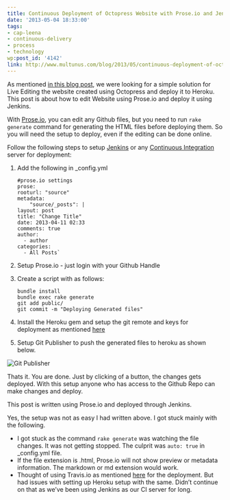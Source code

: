 ```yaml
---
title: Continuous Deployment of Octopress Website with Prose.io and Jenkins
date: '2013-05-04 18:33:00'
tags:
- cap-leena
- continuous-delivery
- process
- technology
wp:post_id: '4142'
link: http://www.multunus.com/blog/2013/05/continuous-deployment-of-octopress-website-with-prose-io-and-jenkins/
---
```


As mentioned [in this blog post](http://www.multunus.com/2012/10/our-experience-with-jekyll-and-octopress/), we were looking for a simple solution for Live Editing the website created using Octopress and deploy it to Heroku. This post is about how to edit Website using Prose.io and deploy it using Jenkins.

With [Prose.io](http://prose.io/about.html), you can edit any Github files, but you need to run 
`rake generate` command for generating the HTML files before deploying them. So you will need the setup to deploy, even if the editing can be done online.

Follow the following steps to setup [Jenkins](http://jenkins-ci.org/) or any [Continuous Integration](http://en.wikipedia.org/wiki/Continuous_integration) server for deployment:

1. Add the following in _config.yml
	```
	#prose.io settings
	prose:
	rooturl: "source"
	metadata:
	    "source/_posts": |
	layout: post
	title: "Change Title"
	date: 2013-04-11 02:33
	comments: true
	author:
	  - author
	categories:
	  - All Posts`
	```
1. Setup Prose.io - just login with your Github Handle

1. Create a script with as follows:

	```
	bundle install
	bundle exec rake generate
	git add public/
	git commit -m "Deploying Generated files"
	```

1. Install the Heroku gem and setup the git remote and keys for deployment as mentioned [here](https://devcenter.heroku.com/articles/git)
1. Setup Git Publisher to push the generated files to heroku as shown below.

![Git Publisher](https://s3.amazonaws.com/multunus-images/Git+Publisher.png)

Thats it. You are done. Just by clicking of a button, the changes gets deployed. With this setup anyone who has access to the Github Repo can make changes and deploy.

This post is written using Prose.io and deployed through Jenkins.

Yes, the setup was not as easy I had written above. I got stuck mainly with the following.

- I got stuck as the command `rake generate` was watching the file changes. It was not getting stopped. The culprit was `auto: true` in _config.yml file.
- If the file extension is .html, Prose.io will not show preview or metadata information. The markdown or md extension would work.
- Thought of using Travis.io as mentioned [here](http://www.harimenon.com/blog/2013/01/27/auto-deploying-to-my-octopress-blog/) for the deployment. But had issues with setting up Heroku setup with the same. Didn’t continue on that as we’ve been using Jenkins as our CI server for long.
